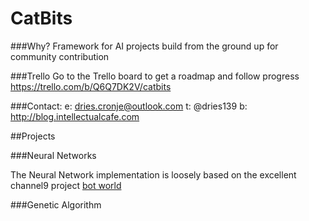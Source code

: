 # CatBits


###Why?
Framework for AI projects build from the ground up for community contribution

###Trello
Go to the Trello board to get a roadmap and follow progress
https://trello.com/b/Q6Q7DK2V/catbits

###Contact:
e: dries.cronje@outlook.com
t: @dries139
b: http://blog.intellectualcafe.com

##Projects



###Neural Networks

The Neural Network implementation is loosely based on the excellent channel9 project
[bot world](https://channel9.msdn.com/coding4fun/blog/Neural-Network-and-Genetic-Algorithm-Bot-World)

<script src="https://gist.github.com/f717eb7682a6978d5406.git"></script>


###Genetic Algorithm
